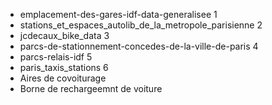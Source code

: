 * emplacement-des-gares-idf-data-generalisee		1
* stations_et_espaces_autolib_de_la_metropole_parisienne  2                              
* jcdecaux_bike_data				       	3
* parcs-de-stationnement-concedes-de-la-ville-de-paris     4
* parcs-relais-idf					 5
* paris_taxis_stations					 6 
* Aires de covoiturage
* Borne de rechargeemnt de voiture
